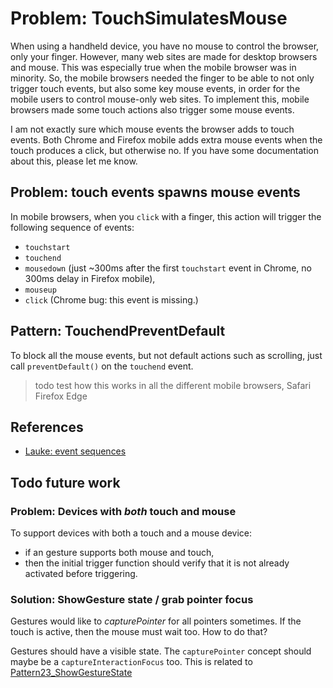 # Problem: TouchSimulatesMouse

When using a handheld device, you have no mouse to control the browser, only your finger.
However, many web sites are made for desktop browsers and mouse. 
This was especially true when the mobile browser was in minority. 
So, the mobile browsers needed the finger to be able to not only trigger touch events, 
but also some key mouse events, in order for the mobile users to control mouse-only web sites.
To implement this, mobile browsers made some touch actions also trigger some mouse events.

I am not exactly sure which mouse events the browser adds to touch events. 
Both Chrome and Firefox mobile adds extra mouse events when the touch produces a click, but otherwise
no. If you have some documentation about this, please let me know.
 
## Problem: touch events spawns mouse events

In mobile browsers, when you `click` with a finger,
this action will trigger the following sequence of events:
 * `touchstart`
 * `touchend`
 * `mousedown` (just ~300ms after the first `touchstart` event in Chrome, no 300ms delay in Firefox mobile),
 * `mouseup`
 * `click` (Chrome bug: this event is missing.)
 
<code-demo src="demo/TouchMe.html"></code-demo>

## Pattern: TouchendPreventDefault

To block all the mouse events, but not default actions such as scrolling, just call `preventDefault()` on
the `touchend` event.

> todo test how this works in all the different mobile browsers, Safari Firefox Edge

<code-demo src="demo/TouchMeAgain.html"></code-demo>

## References 

 * [Lauke: event sequences](https://patrickhlauke.github.io/touch/tests/results/)




## Todo future work

### Problem: Devices with *both* touch and mouse

To support devices with both a touch and a mouse device:
 * if an gesture supports both mouse and touch,
 * then the initial trigger function should verify that it is not already activated before triggering.
 

### Solution: ShowGesture state / grab pointer focus

Gestures would like to *capturePointer* for all pointers sometimes. If the touch is active, then
the mouse must wait too. How to do that?
 
Gestures should have a visible state. The `capturePointer` concept should maybe be a `captureInteractionFocus`
too. This is related to [Pattern23_ShowGestureState](../4_EventSequence/Pattern23_ShowGestureState.md)